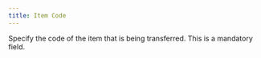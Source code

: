 ```yaml
---
title: Item Code
---
```



Specify the code of the item that is being transferred. This is a mandatory field.
